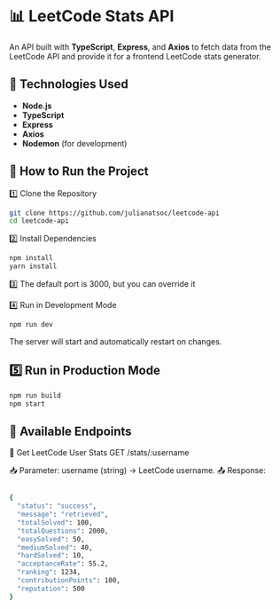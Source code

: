 # 📊 LeetCode Stats API

An API built with **TypeScript**, **Express**, and **Axios** to fetch data from the LeetCode API and provide it for a frontend LeetCode stats generator.

## 🚀 Technologies Used

- **Node.js**
- **TypeScript**
- **Express**
- **Axios**
- **Nodemon** (for development)

## 🔧 How to Run the Project

1️⃣ Clone the Repository

```bash
git clone https://github.com/julianatsoc/leetcode-api
cd leetcode-api
```

2️⃣ Install Dependencies

```bash
npm install
yarn install
```

3️⃣ The default port is 3000, but you can override it

4️⃣ Run in Development Mode

```bash
npm run dev
```

The server will start and automatically restart on changes.

## 5️⃣ Run in Production Mode

```bash
npm run build
npm start
```

## 📡 Available Endpoints

🔹 Get LeetCode User Stats
GET /stats/:username

📥 Parameter: username (string) → LeetCode username.
📤 Response:

```bash

{
  "status": "success",
  "message": "retrieved",
  "totalSolved": 100,
  "totalQuestions": 2000,
  "easySolved": 50,
  "mediumSolved": 40,
  "hardSolved": 10,
  "acceptanceRate": 55.2,
  "ranking": 1234,
  "contributionPoints": 100,
  "reputation": 500
}
```
